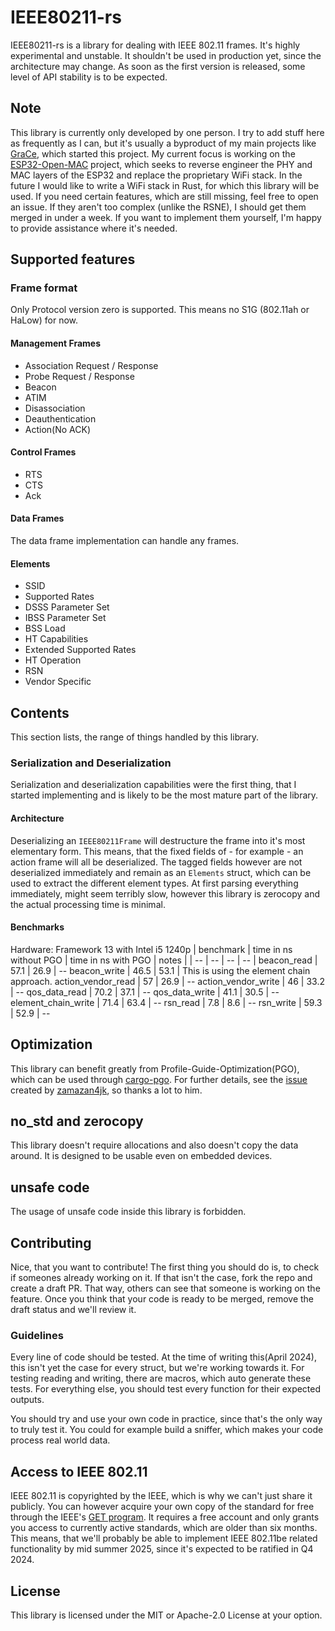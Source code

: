 # IEEE80211-rs
IEEE80211-rs is a library for dealing with IEEE 802.11 frames. It's highly experimental and unstable. It shouldn't be used in production yet, since the architecture may change.
As soon as the first version is released, some level of API stability is to be expected.

## Note
This library is currently only developed by one person. I try to add stuff here as frequently as I can, but it's usually a byproduct of my main projects like [GraCe](https://github.com/Frostie314159/grace), which started this project. My current focus is working on the [ESP32-Open-MAC](https://esp32-open-mac.be/) project, which seeks to reverse engineer the PHY and MAC layers of the ESP32 and replace the proprietary WiFi stack. In the future I would like to write a WiFi stack in Rust, for which this library will be used. If you need certain features, which are still missing, feel free to open an issue. If they aren't too complex (unlike the RSNE), I should get them merged in under a week. If you want to implement them yourself, I'm happy to provide assistance where it's needed.

## Supported features
### Frame format
Only Protocol version zero is supported. This means no S1G (802.11ah or HaLow) for now.
#### Management Frames
- Association Request / Response
- Probe Request / Response
- Beacon
- ATIM
- Disassociation
- Deauthentication
- Action(No ACK)
#### Control Frames
- RTS
- CTS
- Ack
#### Data Frames
The data frame implementation can handle any frames.
#### Elements
- SSID
- Supported Rates
- DSSS Parameter Set
- IBSS Parameter Set
- BSS Load
- HT Capabilities
- Extended Supported Rates
- HT Operation
- RSN
- Vendor Specific


## Contents
This section lists, the range of things handled by this library.
### Serialization and Deserialization
Serialization and deserialization capabilities were the first thing, that I started implementing and is likely to be the most mature part of the library.

#### Architecture
Deserializing an `IEEE80211Frame` will destructure the frame into it's most elementary form. This means, that the fixed fields of - for example - an action frame will all be deserialized. The tagged fields however are not deserialized immediately and remain as an `Elements` struct, which can be used to extract the different element types. At first parsing everything immediately, might seem terribly slow, however this library is zerocopy and the actual processing time is minimal.

#### Benchmarks
Hardware: Framework 13 with Intel i5 1240p
| benchmark | time in ns without PGO | time in ns with PGO | notes |
| -- | -- | -- | -- |
beacon_read | 57.1 | 26.9 | --
beacon_write | 46.5 | 53.1 | This is using the element chain approach.
action_vendor_read | 57 | 26.9 | --
action_vendor_write | 46 | 33.2 | --
qos_data_read | 70.2 | 37.1 | --
qos_data_write | 41.1 | 30.5 | --
element_chain_write | 71.4 | 63.4 | --
rsn_read | 7.8 | 8.6 | --
rsn_write | 59.3 | 52.9 | --

## Optimization
This library can benefit greatly from Profile-Guide-Optimization(PGO), which can be used through [cargo-pgo](https://github.com/Kobzol/cargo-pgo). For further details, see the [issue](https://github.com/Frostie314159/ieee80211-rs/issues/3) created by [zamazan4jk](https://github.com/zamazan4ik), so thanks a lot to him.

## no_std and zerocopy
This library doesn't require allocations and also doesn't copy the data around. It is designed to be usable even on embedded devices.

## unsafe code
The usage of unsafe code inside this library is forbidden.

## Contributing
Nice, that you want to contribute! The first thing you should do is, to check if someones already working on it. If that isn't the case, fork the repo and create a draft PR. That way, others can see that someone is working on the feature. Once you think that your code is ready to be merged, remove the draft status and we'll review it.
### Guidelines
Every line of code should be tested. At the time of writing this(April 2024), this isn't yet the case for every struct, but we're working towards it. For testing reading and writing, there are macros, which auto generate these tests. For everything else, you should test every function for their expected outputs.

You should try and use your own code in practice, since that's the only way to truly test it. You could for example build a sniffer, which makes your code process real world data.

## Access to IEEE 802.11
IEEE 802.11 is copyrighted by the IEEE, which is why we can't just share it publicly. You can however acquire your own copy of the standard for free through the IEEE's [GET program](https://ieeexplore.ieee.org/browse/standards/get-program/page). It requires a free account and only grants you access to currently active standards, which are older than six months. This means, that we'll probably be able to implement IEEE 802.11be related functionality by mid summer 2025, since it's expected to be ratified in Q4 2024.

## License
This library is licensed under the MIT or Apache-2.0 License at your option. 
